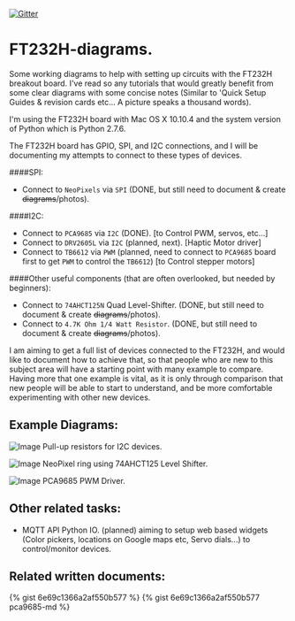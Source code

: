 [![Gitter](https://badges.gitter.im/Join%20Chat.svg)](https://gitter.im/rootscript/FT232H-diagrams?utm_source=badge&utm_medium=badge&utm_campaign=pr-badge&utm_content=badge)
# FT232H-diagrams.
Some working diagrams to help with setting up circuits with the FT232H breakout board.  I've read so any tutorials that would greatly benefit from some clear diagrams with some concise notes (Similar to 'Quick Setup Guides & revision cards etc... A picture speaks a thousand words).

I'm using the FT232H board with Mac OS X 10.10.4 and the system version of Python which is Python 2.7.6.

The FT232H board has GPIO, SPI, and I2C connections, and I will be documenting my attempts to connect to these types of devices.

####SPI:
- Connect to `NeoPixels` via `SPI` (DONE, but still need to document & create ~~diagrams~~/photos).

####I2C:
- Connect to `PCA9685` via `I2C` (DONE).
[to Control PWM, servos, etc...]
- Connect to `DRV2605L` via `I2C` (planned, next).
[Haptic Motor driver]
- Connect to `TB6612` via `PWM` (planned, need to connect to `PCA9685` board first to get `PWM` to control the `TB6612`)
[to Control stepper motors]

####Other useful components (that are often overlooked, but needed by beginners):
- Connect to `74AHCT125N` Quad Level-Shifter. (DONE, but still need to document & create ~~diagrams~~/photos).
- Connect to `4.7K Ohm 1/4 Watt Resistor`. (DONE, but still need to document & create ~~diagrams~~/photos).

I am aiming to get a full list of devices connected to the FT232H, and would like to document how to achieve that, so that people who are new to this subject area will have a starting point with many example to compare.
Having more that one example is vital, as it is only through comparison that new people will be able to start to understand, and be more comfortable experimenting with other new devices.

## Example Diagrams:
![Image](_readyForEmbedding/FT232H-pullup-resistor-01-1280x1000.jpg?raw=true)
Pull-up resistors for I2C devices.

![Image](_readyForEmbedding/FT232H-NeoPixel-74AHCT125-01-1200x1000.jpg?raw=true)
NeoPixel ring using 74AHCT125 Level Shifter.

![Image](_readyForEmbedding/FT232H-PCA9685-01-1200x1000.jpg?raw=true)
PCA9685 PWM Driver.

## Other related tasks:
- MQTT API Python IO. (planned) aiming to setup web based widgets (Color pickers, locations on Google maps etc, Servo dials...) to control/monitor devices.

## Related written documents:
{% gist 6e69c1366a2af550b577 %}
{% gist 6e69c1366a2af550b577 pca9685-md %}
